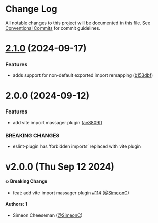 # Change Log

All notable changes to this project will be documented in this file.
See [Conventional Commits](https://conventionalcommits.org) for commit guidelines.

# [2.1.0](https://github.com/tablecheck/frontend/compare/@tablecheck/vite-import-massager-plugin@2.0.0...@tablecheck/vite-import-massager-plugin@2.1.0) (2024-09-17)


### Features

* adds support for non-default exported import remapping ([b153dbf](https://github.com/tablecheck/frontend/commit/b153dbff8b70892fd409f6261a7e4fb23ef88f93))





# 2.0.0 (2024-09-12)


### Features

* add vite import massager plugin ([ae8809f](https://github.com/tablecheck/frontend/commit/ae8809fc50184f8c63a76f34bcbd780e99600523))


### BREAKING CHANGES

* eslint-plugin has ‘forbidden imports’ replaced with vite plugin





# v2.0.0 (Thu Sep 12 2024)

#### 💥 Breaking Change

- feat: add vite import massager plugin [#114](https://github.com/tablecheck/frontend/pull/114) ([@SimeonC](https://github.com/SimeonC))

#### Authors: 1

- Simeon Cheeseman ([@SimeonC](https://github.com/SimeonC))
